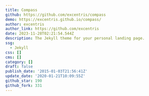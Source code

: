 ```yaml
---
title: Compass
github: https://github.com/excentris/compass
demo: https://excentris.github.io/compass/
author: excentris
author_link: https://github.com/excentris
date: 2023-11-28T02:21:54.544Z
description: The Jekyll theme for your personal landing page.
ssg:
  - Jekyll
css: []
cms: []
category: []
draft: false
publish_date: '2015-01-03T21:56:41Z'
update_date: '2020-01-21T10:09:55Z'
github_star: 190
github_fork: 331
---
```

